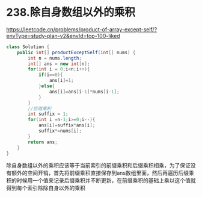 # 238.除自身数组以外的乘积

https://leetcode.cn/problems/product-of-array-except-self/?envType=study-plan-v2&envId=top-100-liked

```java
class Solution {
    public int[] productExceptSelf(int[] nums) {
        int n = nums.length;
        int[] ans = new int[n];
        for(int i = 0;i<n;i++){
            if(i==0){
                ans[i]=1;
            }else{
                ans[i]=ans[i-1]*nums[i-1];
            }
        }
        //后缀乘积
        int suffix = 1;
        for(int i =n-1;i>=0;i--){
            ans[i]=suffix*ans[i];
            suffix*=nums[i];
        }
        return ans;
    }
}
```

除自身数组以外的乘积应该等于当前索引的前缀乘积和后缀乘积相乘，为了保证没有额外的空间开销，首先将前缀乘积直接保存到ans数组里面，然后再遍历后缀乘积的时候用一个值来记录后缀乘积并不断更新，在前缀乘积的基础上乘以这个值就得到每个索引除除自身以外的乘积
